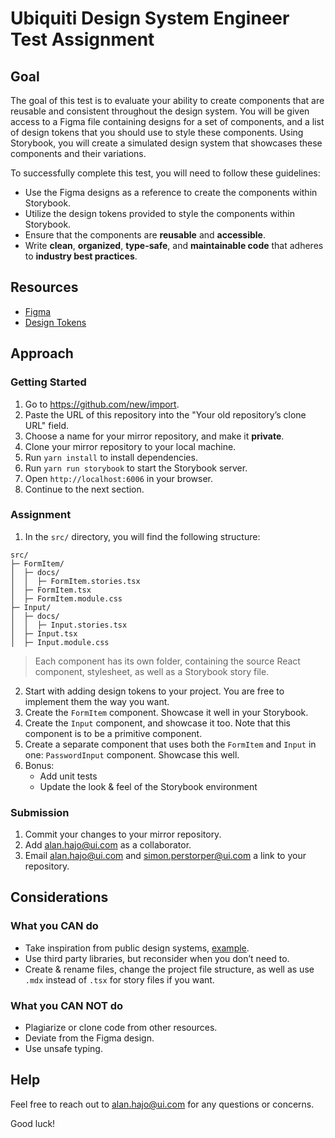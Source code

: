 # Ubiquiti Design System Engineer Test Assignment

## Goal

The goal of this test is to evaluate your ability to create components that are reusable and consistent throughout the design system. You will be given access to a Figma file containing designs for a set of components, and a list of design tokens that you should use to style these components. Using Storybook, you will create a simulated design system that showcases these components and their variations.

To successfully complete this test, you will need to follow these guidelines:

- Use the Figma designs as a reference to create the components within Storybook.
- Utilize the design tokens provided to style the components within Storybook.
- Ensure that the components are **reusable** and **accessible**.
- Write **clean**, **organized**, **type-safe**, and **maintainable code** that adheres to **industry best practices**.

## Resources

- [Figma](https://www.figma.com/file/8qV0sjXX45tzthIfuvIMOV/Example-Components?node-id=25%3A20577&t=kESn8xQxJQlUGO4D-1)
- [Design Tokens](https://docs.google.com/spreadsheets/d/1qIjZMMU-I0V9w_zs4dTU54k6tVR6iyQBexvT0TEdzZs/edit?usp=share_link)

## Approach

### Getting Started

1. Go to https://github.com/new/import.
1. Paste the URL of this repository into the "Your old repository’s clone URL" field.
1. Choose a name for your mirror repository, and make it **private**.
1. Clone your mirror repository to your local machine.
1. Run `yarn install` to install dependencies.
1. Run `yarn run storybook` to start the Storybook server.
1. Open `http://localhost:6006` in your browser.
1. Continue to the next section.

### Assignment

1. In the `src/` directory, you will find the following structure:

```
src/
├─ FormItem/
│  ├─ docs/
│  │  ├─ FormItem.stories.tsx
│  ├─ FormItem.tsx
│  ├─ FormItem.module.css
├─ Input/
│  ├─ docs/
│  │  ├─ Input.stories.tsx
│  ├─ Input.tsx
│  ├─ Input.module.css
```

> Each component has its own folder, containing the source React component, stylesheet, as well as a Storybook story file.

2. Start with adding design tokens to your project. You are free to implement them the way you want.
3. Create the `FormItem` component. Showcase it well in your Storybook.
4. Create the `Input` component, and showcase it too. Note that this component is to be a primitive component.
5. Create a separate component that uses both the `FormItem` and `Input` in one: `PasswordInput` component. Showcase this well.
6. Bonus:
   - Add unit tests
   - Update the look & feel of the Storybook environment

### Submission

1. Commit your changes to your mirror repository.
1. Add alan.hajo@ui.com as a collaborator.
1. Email alan.hajo@ui.com and simon.perstorper@ui.com a link to your repository.

## Considerations

### What you CAN do

- Take inspiration from public design systems, [example](https://60b3813c9e93660049cec98b-lmuvkivqmh.chromatic.com/?path=/docs/welcome--page).
- Use third party libraries, but reconsider when you don’t need to.
- Create & rename files, change the project file structure, as well as use `.mdx` instead of `.tsx` for story files if you want.

### What you CAN NOT do

- Plagiarize or clone code from other resources.
- Deviate from the Figma design.
- Use unsafe typing.

## Help

Feel free to reach out to alan.hajo@ui.com for any questions or concerns.

Good luck!
